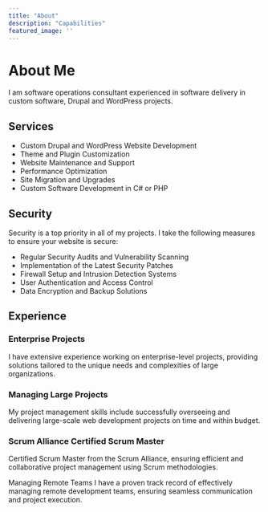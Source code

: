 ```yaml
---
title: "About"
description: "Capabilities"
featured_image: ''
---
```

# About Me

 I am software operations consultant experienced in software delivery in custom 
 software, Drupal and WordPress  projects.
## Services
- Custom Drupal and WordPress Website Development
- Theme and Plugin Customization
- Website Maintenance and Support
- Performance Optimization
- Site Migration and Upgrades
- Custom Software Development in C# or PHP

## Security
Security is a top priority in all of my projects. I take the following measures to ensure your website is secure:
- Regular Security Audits and Vulnerability Scanning
- Implementation of the Latest Security Patches
- Firewall Setup and Intrusion Detection Systems
- User Authentication and Access Control
- Data Encryption and Backup Solutions

## Experience
### Enterprise Projects
I have extensive experience working on enterprise-level projects, providing solutions tailored to the unique needs and complexities of large organizations.

### Managing Large Projects
My project management skills include successfully overseeing and delivering large-scale web development projects on time and within budget.

### Scrum Alliance Certified Scrum Master
Certified Scrum Master from the Scrum Alliance, ensuring efficient and collaborative project management using Scrum methodologies.

Managing Remote Teams
I have a proven track record of effectively managing remote development teams, ensuring seamless communication and project execution.
